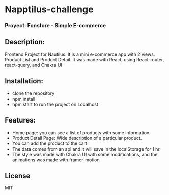 # Napptilus-challenge
### Proyect: Fonstore - Simple E-commerce

## Description: 
Frontend Project for Nautilus. It is a mini e-commerce app with 2 views. Product List and Product Detail. It was made with React, using React-router, react-query, and Chakra UI

## Installation: 
- clone the repository
- npm install
- npm start to run the project on Localhost

## Features:
- Home page: you can see a list of products with some information
- Product Detail Page: Wide description of a particular product.
- You can add the product to the cart
- The data comes from an api and it will save in the localStorage for 1 hr.
- The style was made with Chakra UI with some modifications, and the animations was made with framer-motion

## License
MIT


